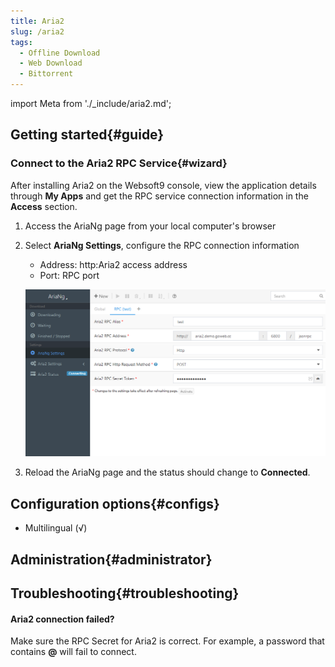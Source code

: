 ```yaml
---
title: Aria2
slug: /aria2
tags:
  - Offline Download
  - Web Download
  - Bittorrent
---
```


import Meta from './_include/aria2.md';

<Meta name="meta" />

## Getting started{#guide}

### Connect to the Aria2 RPC Service{#wizard}

After installing Aria2 on the Websoft9 console, view the application details through **My Apps** and get the RPC service connection information in the **Access** section.

1. Access the AriaNg page from your local computer's browser

2. Select **AriaNg Settings**, configure the RPC connection information

   - Address: http:Aria2 access address
   - Port: RPC port

    ![Aria2 Configuration](./assets/aria2-rpc-websoft9.png)

3. Reload the AriaNg page and the status should change to **Connected**.

## Configuration options{#configs}

- Multilingual (√)

## Administration{#administrator}

## Troubleshooting{#troubleshooting}

#### Aria2 connection failed?
 
Make sure the RPC Secret for Aria2 is correct. For example, a password that contains **@** will fail to connect. 